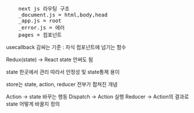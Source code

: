 <pre>
    next js 라우팅 구조
    _document.js = html,body,head
    _app.js = root
    _error.js = 에러
    pages = 컴포넌트
</pre>

usecallback 감싸는 기준 : 자식 컴포넌트에 넘기는 함수

Redux(state) -> React state 안써도 됨

state 한곳에서 관리 따라서 안정성 및 state통제 용이

store는 state, action, reducer 전부가 합쳐진 개념

Action -> state 바꾸는 행동
Dispatch -> Action 실행
Reducer -> Action의 결과로 state 어떻게 바꿀지 정의